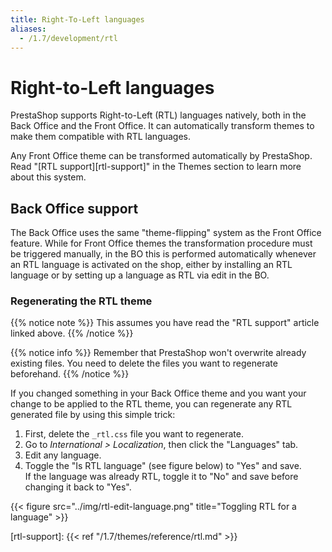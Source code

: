 ```yaml
---
title: Right-To-Left languages
aliases:
  - /1.7/development/rtl
---
```


# Right-to-Left languages

PrestaShop supports Right-to-Left (RTL) languages natively, both in the Back Office and the Front Office. It can automatically transform themes to make them compatible with RTL languages.
 
Any Front Office theme can be transformed automatically by PrestaShop. Read "[RTL support][rtl-support]" in the Themes section to learn more about this system.

## Back Office support

The Back Office uses the same "theme-flipping" system as the Front Office feature. While for Front Office themes the transformation procedure must be triggered manually, in the BO this is performed automatically whenever an RTL language is activated on the shop, either by installing an RTL language or by setting up a language as RTL via edit in the BO.

### Regenerating the RTL theme

{{% notice note %}}
This assumes you have read the "RTL support" article linked above. 
{{% /notice %}}

{{% notice info %}}
Remember that PrestaShop won't overwrite already existing files. You need to delete the files you want to regenerate beforehand.
{{% /notice %}}

If you changed something in your Back Office theme and you want your change to be applied to the RTL theme, you can regenerate any RTL generated file by using this simple trick:

1. First, delete the `_rtl.css` file you want to regenerate.
2. Go to _International > Localization_, then click the "Languages" tab.
3. Edit any language.
4. Toggle the "Is RTL language" (see figure below) to "Yes" and save.\
   If the language was already RTL, toggle it to "No" and save before changing it back to "Yes". 

{{< figure src="../img/rtl-edit-language.png" title="Toggling RTL for a language" >}}  

[rtl-support]: {{< ref "/1.7/themes/reference/rtl.md" >}}
